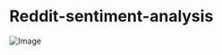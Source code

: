 # Reddit-sentiment-analysis
![Image](https://github.com/user-attachments/assets/657b8947-cce2-4fb2-8ffb-dcc65fb42c2e)
